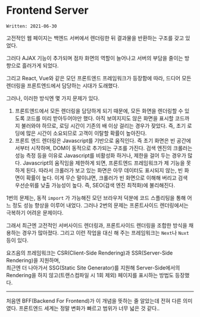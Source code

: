 # Frontend Server

`Written: 2021-06-30`

고전적인 웹 페이지는 백엔드 서버에서 렌더링한 뒤 결과물을 반환하는 구조를 갖고 있었다.

그러다 AJAX 기능이 추가되며 점차 화면의 역할이 늘어나고 서버의 부담을 줄이는 방향으로 흘러가게 되었다.

그리고 React, Vue와 같은 모던 프론트엔드 프레임워크가 등장함에 따라, 드디어 모든 렌더링을 프론트엔드에서 담당하는 시대가 도래했다.

그러나, 이러한 방식엔 몇 가지 문제가 있다.
1. 프론트엔드에서 모든 렌더링을 담당하게 되기 때문에, 모든 화면을 렌더링할 수 있도록 코드를 미리 받아두어야만 했다. 아직 보여지지도 않은 화면을 표시할 코드까지 불러와야 하므로, 로딩 시간이 기존의 배 이상 걸리는 경우가 잦았다. 즉, 초기 로딩에 많은 시간이 소요되므로 고객이 이탈할 확률이 높아진다.
2. 프론트 엔드 렌더링은 Javascript를 기반으로 움직인다. 즉 초기 화면은 빈 공간에서부터 시작하며, DOM이 동적으로 추가되는 구조를 가진다. 검색 엔진의 크롤러는 성능 측정 등을 이유로 Javascript를 비활성화 하거나, 제한을 걸어 두는 경우가 많다. 
Javascript의 움직임을 제한하게 되면, 프론트엔드 프레임워크가 제 기능을 못하게 된다. 따라서 크롤러가 보고 있는 화면은 아무 데이터도 표시되지 않는, 빈 화면이 확률이 높다. 이게 무슨 말이냐면, 크롤러가 빈 화면으로 이해해 버리고 검색 우선순위를 낮출 가능성이 높다. 즉, SEO(검색 엔진 최적화)에 불리해진다.

1번의 문제는, 동적 `import` 가 가능해진 모던 브라우저 덕분에 코드 스플리팅을 통해 어느 정도 성능 향상을 이루어 내었다. 그러나 2번의 문제는 프론트사이드 렌더링에서는 극복하기 어려운 문제이다.

그래서 최근엔 고전적인 서버사이드 렌더링과, 프론트사이드 렌더링을 조합한 방식을 채용하는 경우가 많아졌다.
그리고 이런 작업을 대신 해 주는 프레임워크는 `Next`나 `Nuxt` 등이 있다.

요즈음의 프레임워크는 CSR(Client-Side Rendering)과 SSR(Server-Side Rendering)을 지원하며,  
최근엔 더 나아가서 SSG(Static Site Generator)를 지원해 Server-Side에서의 Rendering을 하지 않고(트랜스컴파일 시 1회 제외) 페이지를 표시하는 방법도 등장했다.

---

처음엔 BFF(Backend For Frontend)가 이 개념을 뜻하는 줄 알았는데 전혀 다른 의미였다.
프론트엔드 세계는 정말 변화가 빠르고 범위가 너무 넓은 것 같다..

